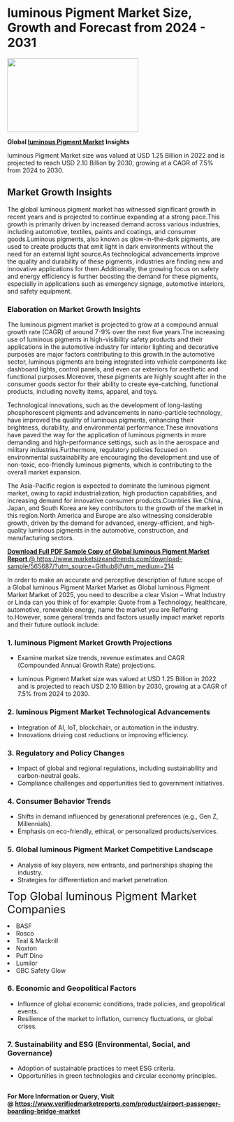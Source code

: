 <H1>luminous Pigment Market Size, Growth and Forecast from 2024 - 2031</H1><img class="aligncenter size-medium wp-image-584254" src="https://thirdeyenews.in/wp-content/uploads/2024/09/Global-Market-Research-300x168.jpeg" alt="" width="300" height="168" /><p><strong>Global&nbsp;<a href="https://www.marketsizeandtrends.com/download-sample/565687/?utm_source=Github8j?utm_medium=214">luminous Pigment Market</a> Insights</strong></p><p>luminous Pigment Market size was valued at USD 1.25 Billion in 2022 and is projected to reach USD 2.10 Billion by 2030, growing at a CAGR of 7.5% from 2024 to 2030.</p><p><h2>Market Growth Insights</h2> <p>The global luminous pigment market has witnessed significant growth in recent years and is projected to continue expanding at a strong pace.This growth is primarily driven by increased demand across various industries, including automotive, textiles, paints and coatings, and consumer goods.Luminous pigments, also known as glow-in-the-dark pigments, are used to create products that emit light in dark environments without the need for an external light source.As technological advancements improve the quality and durability of these pigments, industries are finding new and innovative applications for them.Additionally, the growing focus on safety and energy efficiency is further boosting the demand for these pigments, especially in applications such as emergency signage, automotive interiors, and safety equipment.</p> <p><a href="#"></a></p> <h3>Elaboration on Market Growth Insights</h3> <p>The luminous pigment market is projected to grow at a compound annual growth rate (CAGR) of around 7-9% over the next five years.The increasing use of luminous pigments in high-visibility safety products and their applications in the automotive industry for interior lighting and decorative purposes are major factors contributing to this growth.In the automotive sector, luminous pigments are being integrated into vehicle components like dashboard lights, control panels, and even car exteriors for aesthetic and functional purposes.Moreover, these pigments are highly sought after in the consumer goods sector for their ability to create eye-catching, functional products, including novelty items, apparel, and toys.</p> <p>Technological innovations, such as the development of long-lasting phosphorescent pigments and advancements in nano-particle technology, have improved the quality of luminous pigments, enhancing their brightness, durability, and environmental performance.These innovations have paved the way for the application of luminous pigments in more demanding and high-performance settings, such as in the aerospace and military industries.Furthermore, regulatory policies focused on environmental sustainability are encouraging the development and use of non-toxic, eco-friendly luminous pigments, which is contributing to the overall market expansion.</p> <p>The Asia-Pacific region is expected to dominate the luminous pigment market, owing to rapid industrialization, high production capabilities, and increasing demand for innovative consumer products.Countries like China, Japan, and South Korea are key contributors to the growth of the market in this region.North America and Europe are also witnessing considerable growth, driven by the demand for advanced, energy-efficient, and high-quality luminous pigments in the automotive, construction, and manufacturing sectors.</p> <p><a href="#"></p><p><span class=""><strong>Download Full PDF Sample Copy of Global luminous Pigment Market Report</strong> @ <a href="https://www.marketsizeandtrends.com/download-sample/565687/?utm_source=Github8j?utm_medium=214" target="_blank">https://www.marketsizeandtrends.com/download-sample/565687/?utm_source=Github8j?utm_medium=214</a></span></p><p>In order to make an accurate and perceptive description of future scope of a Global&nbsp;luminous Pigment Market Market as Global&nbsp;luminous Pigment Market Market of 2025, you need to describe a clear Vision &ndash; What Industry or Linda can you think of for example: Quote from a Technology, healthcare, automotive, renewable energy, name the market you are Reffering to.However, some general trends and factors usually impact market reports and their future outlook include:</p><h3>1.&nbsp;<strong>luminous Pigment Market Growth Projections</strong></h3><ul><li>Examine market size trends, revenue estimates and CAGR (Compounded Annual Growth Rate) projections.</li><li><p>luminous Pigment Market size was valued at USD 1.25 Billion in 2022 and is projected to reach USD 2.10 Billion by 2030, growing at a CAGR of 7.5% from 2024 to 2030.</p></li></ul><h3>2.&nbsp;<strong>luminous Pigment Market Technological Advancements</strong></h3><ul><li>Integration of AI, IoT, blockchain, or automation in the industry.</li><li>Innovations driving cost reductions or improving efficiency.</li></ul><h3>3.&nbsp;<strong>Regulatory and Policy Changes</strong></h3><ul><li>Impact of global and regional regulations, including sustainability and carbon-neutral goals.</li><li>Compliance challenges and opportunities tied to government initiatives.</li></ul><h3>4.&nbsp;<strong>Consumer Behavior Trends</strong></h3><ul><li>Shifts in demand influenced by generational preferences (e.g., Gen Z, Millennials).</li><li>Emphasis on eco-friendly, ethical, or personalized products/services.</li></ul><h3>5.&nbsp;<strong>Global luminous Pigment Market Competitive Landscape</strong></h3><ul><li>Analysis of key players, new entrants, and partnerships shaping the industry.</li><li>Strategies for differentiation and market penetration.</li></ul><p data-pm-slice="1 1 []"><span style="color: inherit; font-family: inherit; font-size: 25px;">Top Global luminous Pigment Market Companies</span></p><div class="" data-test-id=""><p><li>BASF</li><li> Rosco</li><li> Teal & Mackrill</li><li> Noxton</li><li> Puff Dino</li><li> Lumilor</li><li> GBC Safety Glow</li></p></div><h3>6.&nbsp;<strong>Economic and Geopolitical Factors</strong></h3><ul><li>Influence of global economic conditions, trade policies, and geopolitical events.</li><li>Resilience of the market to inflation, currency fluctuations, or global crises.</li></ul><h3>7.&nbsp;<strong>Sustainability and ESG (Environmental, Social, and Governance)</strong></h3><ul><li>Adoption of sustainable practices to meet ESG criteria.</li><li>Opportunities in green technologies and circular economy principles.</li></ul><h2><strong style="font-size: 14px;">For More Information or Query, Visit @&nbsp;</strong><a style="background-color: #ffffff; font-size: 14px;" href="https://www.marketsizeandtrends.com/report/luminous-pigment-market/" target="_blank">https://www.verifiedmarketreports.com/product/airport-passenger-boarding-bridge-market</a></h2>